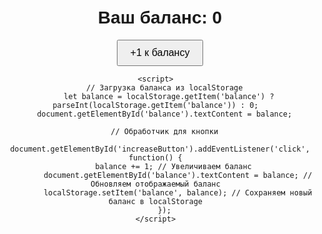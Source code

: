 <!DOCTYPE html>  
<html lang="ru">  
<head>  
    <meta charset="UTF-8">  
    <meta name="viewport" content="width=device-width, initial-scale=1.0">  
    <title>Баланс</title>  
    <style>  
        body {  
            font-family: Arial, sans-serif;  
            text-align: center;  
            margin-top: 50px;  
        }  
        button {  
            padding: 10px 20px;  
            font-size: 16px;  
        }  
    </style>  
</head>  
<body>  
    <h1>Ваш баланс: <span id="balance">0</span></h1>  
    <button id="increaseButton">+1 к балансу</button>  

    <script>  
        // Загрузка баланса из localStorage  
        let balance = localStorage.getItem('balance') ? parseInt(localStorage.getItem('balance')) : 0;  
        document.getElementById('balance').textContent = balance;  

        // Обработчик для кнопки  
        document.getElementById('increaseButton').addEventListener('click', function() {  
            balance += 1; // Увеличиваем баланс  
            document.getElementById('balance').textContent = balance; // Обновляем отображаемый баланс  
            localStorage.setItem('balance', balance); // Сохраняем новый баланс в localStorage  
        });  
    </script>  
</body>  
</html>
